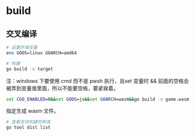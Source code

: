 # build

## 交叉编译

```bash
# 设置环境变量
env GOOS=linux GOARCH=amd64

# 构建
go build -o target
```

注：windows 下要使用 cmd 而不是 pwsh 执行，且set 变量时 && 前面的空格会被弄到变量值里面，所以不能要空格，要紧挨着。
```cmd
set CGO_ENABLED=0&&set GOOS=js&&set GOARCH=wasm&&go build -o game.wasm main.go
```
指定生成 wasm 文件。


```bash
# 查看支持构建的种类
go tool dist list
```
